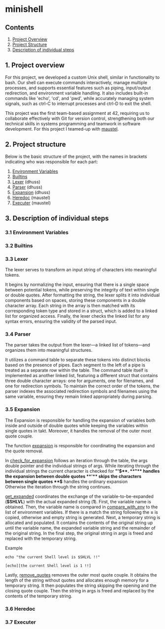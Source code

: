 # minishell

## Contents

1. [Project Overview](#1-Project-overview)
2. [Project Structure](#2-Project-Structure)
3. [Description of individual steps](#3-Description-of-individual-steps)

## 1. Project overview

For this project, we developed a custom Unix shell, similar in functionality to bash. Our shell can execute commands interactively, manage multiple processes, and supports essential features such as piping, input/output redirection, and environment variable handling. It also includes built-in commands like 'echo', 'cd', and 'pwd', while accurately managing system signals, such as ctrl-C to interrupt processes and ctrl-D to exit the shell.

This project was the first team-based assignment at 42, requiring us to collaborate effectively with Git for version control, strengthening both our technical skills in systems programming and teamwork in software development. For this project I teamed-up with [maustel](https://github.com/maustel).

## 2. Project structure

Below is the basic structure of the project, with the names in brackets indicating who was responsible for each part:

1. [Environment Variables](#31-Environment-Variables) 
2. [Builtins](#32-Builtins)
3. [Lexer](#33-Lexer) (dhuss)
4. [Parser](#34-Parser) (dhuss)
5. [Expansion](#35-Expansion) (dhuss)
6. [Heredoc](#36-Heredoc) (maustel)
7. [Executer](#37-Executer) (maustel)

## 3. Description of individual steps

### 3.1 Environment Variables

### 3.2 Builtins

### 3.3 Lexer
The lexer serves to transform an input string of characters into meaningful tokens. 

It begins by normalizing the input, ensuring that there is a single space between potential tokens, while preserving the integrity of text within single or double quotes. After formatting the string, the lexer splits it into individual components based on spaces, storing these components in a double character array. Each string in the array is then matched with its corresponding token type and stored in a struct, which is added to a linked list for organized access. Finally, the lexer checks the linked list for any syntax errors, ensuring the validity of the parsed input.

### 3.4 Parser
The parser takes the output from the lexer—a linked list of tokens—and organizes them into meaningful structures. 

It utilizes a command table to separate these tokens into distinct blocks based on the presence of pipes. Each segment to the left of a pipe is treated as a separate row within the table. The command table itself is implemented as another linked list, featuring a different struct that contains three double character arrays: one for arguments, one for filenames, and one for redirection symbols. To maintain the correct order of the tokens, the parser indexes the associated redirection symbols and filenames using the same variable, ensuring they remain linked appropriately during parsing.

### 3.5 Expansion
The Expansion is responsible for handling the expansion of variables both inside and outside of double quotes while keeping the variables within single quotes in takt. Moreover, it handles the removal of the outer most quote couple.

The function [expansion](expansion/expansion.c) is responsible for coordinating the expansion and the quote removal.

In [check_for_expansion](expansion/check_for_expansion.c) follows an iteration through the table, the args double pointer and the individual strings of args.
While iterating through the individual strings the current character is checked for **"'$**.  
**"** handles the expansion between double quotes  
**'** skips the characters between single quotes  
**$** handles the ordinary expansion  
Otherwise the iteration through the string continues. 

[get_expanded](expansion/get_expanded.c) coordinates the exchange of the variable-to-be-expanded (**$SHLVL**) with the actual expanded string (**1**). First, the variable name is obtained. Then, the variable name is compared in [compare_with_env](expansion/compare_with_env.c) to the list of environment variables. If there is a match the string following the **=** is copied, otherwise and empty string is generated. Next, a temporary string is allocated and populated. It contains the contents of the original string up until the variable name, the expanded variable string and the remainder of the original string. In the final step, the original string in args is freed and replaced with the temporary string.

Example
````
echo "the current Shell level is $SHLVL !!"

[echo][the current Shell level is 1 !!]
````

Lastly, [remove_quotes](expansion/remove_quotes.c) removes the outer most quote couple. It obtains the length of the string without quotes and allocates enough memory for a temporary string. It then populates the string skipping the opening and the closing quote couple. Then the string in args is freed and replaced by the contents of the temporary string.

### 3.6 Heredoc

### 3.7 Executer

